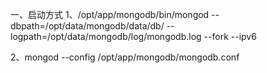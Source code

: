 一、启动方式
1、/opt/app/mongodb/bin/mongod --dbpath=/opt/data/mongodb/data/db/ --logpath=/opt/data/mongodb/log/mongodb.log --fork --ipv6

2、mongod --config /opt/app/mongodb/mongodb.conf

